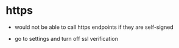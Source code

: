 # https

- would not be able to call https endpoints if they are self-signed

- go to settings and turn off ssl verification
